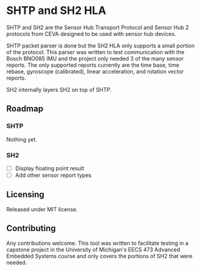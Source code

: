 # SHTP and SH2 HLA 

SHTP and SH2 are the Sensor Hub Transport Protocol and Sensor Hub 2 protocols from CEVA designed
to be used with sensor hub devices.

SHTP packet parser is done but the SH2 HLA only supports a small portion of the protocol. This parser
was written to test communication with the Bosch BNO085 IMU and the project only needed 3 of the many sensor reports.
The only supported reports currently are the time base, time rebase, gyroscope (calibrated), linear acceleration, and
rotation vector reports.

SH2 internally layers SH2 on top of SHTP.

## Roadmap

### SHTP

Nothing yet.

### SH2

- [ ] Display floating point result
- [ ] Add other sensor report types

## Licensing

Released under MIT license.

## Contributing

Any contributions welcome. This tool was written to facilitate testing in a capstone project in the University
of Michigan's EECS 473 Advanced Embedded Systems course and only covers the portions of SH2 that were needed.
